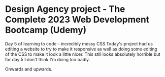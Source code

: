 # Design Agency project - The Complete 2023 Web Development Bootcamp (Udemy)

Day 5 of learning to code - incredibly messy CSS 
Today's project had us editing a website to try to make it responsive as well as doing some editing of the CSS to make it look a little nicer.
This still looks absolutely horrible but for day 5 I don't think I'm doing too badly.

Onwards and upwards. 
